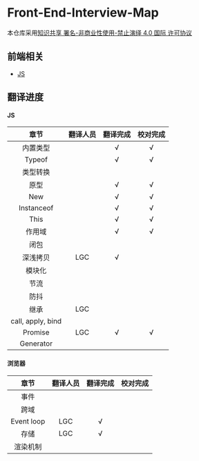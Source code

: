 # Front-End-Interview-Map

本仓库采用[知识共享 署名-非商业性使用-禁止演绎 4.0 国际 许可协议](https://creativecommons.org/licenses/by-nc-nd/4.0/deed.zh)

## 前端相关

- [JS](./JS/JS-ch.md)


## 翻译进度

#### JS 

|       章节        | 翻译人员 | 翻译完成 | 校对完成 |
| :---------------: | :------: | :------: | :------: |
|     内置类型      |          |    √     |    √     |
|      Typeof       |          |    √     |    √     |
|     类型转换      |          |          |          |
|       原型        |          |    √     |    √     |
|        New        |          |    √     |    √     |
|    Instanceof     |          |    √     |    √     |
|       This        |          |    √     |    √     |
|      作用域       |          |    √     |    √     |
|       闭包        |          |          |          |
|     深浅拷贝      |   LGC    |    √     |          |
|      模块化       |          |          |          |
|       节流        |          |          |          |
|       防抖        |          |          |          |
|       继承        |   LGC    |          |          |
| call, apply, bind |          |          |          |
|      Promise      |   LGC    |    √     |    √     |
|     Generator     |          |          |          |

#### 浏览器

|    章节    | 翻译人员 | 翻译完成 | 校对完成 |
| :--------: | :------: | :------: | :------: |
|    事件    |          |          |          |
|    跨域    |          |          |          |
| Event loop |   LGC    |    √     |          |
|    存储    |   LGC    |    √     |          |
|  渲染机制  |          |          |          |


